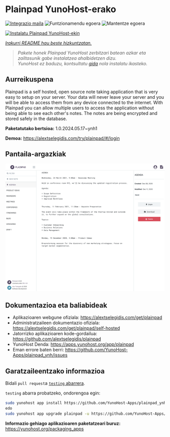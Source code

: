 <!--
Ohart ongi: README hau automatikoki sortu da <https://github.com/YunoHost/apps/tree/master/tools/readme_generator>ri esker
EZ editatu eskuz.
-->

# Plainpad YunoHost-erako

[![Integrazio maila](https://dash.yunohost.org/integration/plainpad.svg)](https://dash.yunohost.org/appci/app/plainpad) ![Funtzionamendu egoera](https://ci-apps.yunohost.org/ci/badges/plainpad.status.svg) ![Mantentze egoera](https://ci-apps.yunohost.org/ci/badges/plainpad.maintain.svg)

[![Instalatu Plainpad YunoHost-ekin](https://install-app.yunohost.org/install-with-yunohost.svg)](https://install-app.yunohost.org/?app=plainpad)

*[Irakurri README hau beste hizkuntzatan.](./ALL_README.md)*

> *Pakete honek Plainpad YunoHost zerbitzari batean azkar eta zailtasunik gabe instalatzea ahalbidetzen dizu.*  
> *YunoHost ez baduzu, kontsultatu [gida](https://yunohost.org/install) nola instalatu ikasteko.*

## Aurreikuspena

Plainpad is a self hosted, open source note taking application that is very easy to setup on your server. Your data will never leave your server and you will be able to access them from any device connected to the internet.
With Plainpad you can allow multiple users to access the application without being able to see each other's notes. The notes are being encrypted and stored safely in the database.

**Paketatutako bertsioa:** 1.0.2024.05.17~ynh1

**Demoa:** <https://alextselegidis.com/try/plainpad/#/login>

## Pantaila-argazkiak

![Plainpad(r)en pantaila-argazkia](./doc/screenshots/screenshot.png)

## Dokumentazioa eta baliabideak

- Aplikazioaren webgune ofiziala: <https://alextselegidis.com/get/plainpad>
- Administratzaileen dokumentazio ofiziala: <https://alextselegidis.com/get/plainpad/self-hosted>
- Jatorrizko aplikazioaren kode-gordailua: <https://github.com/alextselegidis/plainpad>
- YunoHost Denda: <https://apps.yunohost.org/app/plainpad>
- Eman errore baten berri: <https://github.com/YunoHost-Apps/plainpad_ynh/issues>

## Garatzaileentzako informazioa

Bidali `pull request`a [`testing` abarrera](https://github.com/YunoHost-Apps/plainpad_ynh/tree/testing).

`testing` abarra probatzeko, ondorengoa egin:

```bash
sudo yunohost app install https://github.com/YunoHost-Apps/plainpad_ynh/tree/testing --debug
edo
sudo yunohost app upgrade plainpad -u https://github.com/YunoHost-Apps/plainpad_ynh/tree/testing --debug
```

**Informazio gehiago aplikazioaren paketatzeari buruz:** <https://yunohost.org/packaging_apps>
